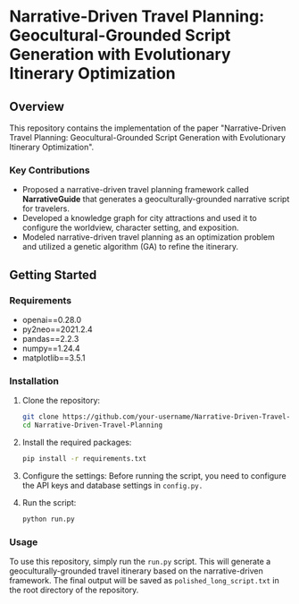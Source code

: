 # Narrative-Driven Travel Planning: Geocultural-Grounded Script Generation with Evolutionary Itinerary Optimization

## Overview

This repository contains the implementation  of the paper "Narrative-Driven Travel Planning: Geocultural-Grounded Script Generation with Evolutionary Itinerary Optimization".

### Key Contributions

- Proposed a narrative-driven travel planning framework called **NarrativeGuide** that generates a geoculturally-grounded narrative script for travelers.
- Developed a knowledge graph for city attractions and used it to configure the worldview, character setting, and exposition.
- Modeled narrative-driven travel planning as an optimization problem and utilized a genetic algorithm (GA) to refine the itinerary.


## Getting Started

### Requirements

- openai==0.28.0
- py2neo==2021.2.4
- pandas==2.2.3
- numpy==1.24.4
- matplotlib==3.5.1

### Installation

1. Clone the repository:
   ```bash
   git clone https://github.com/your-username/Narrative-Driven-Travel-Planning.git
   cd Narrative-Driven-Travel-Planning

2. Install the required packages:
   ```bash
   pip install -r requirements.txt

3. Configure the settings:
   Before running the script, you need to configure the API keys and database settings in `config.py.`

4. Run the script:
   ```bash
   python run.py

### Usage
To use this repository, simply run the `run.py` script. This will generate a geoculturally-grounded travel itinerary based on the narrative-driven framework. The final output will be saved as `polished_long_script.txt` in the root directory of the repository.
